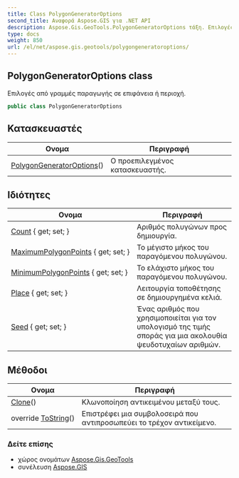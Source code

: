 ```yaml
---
title: Class PolygonGeneratorOptions
second_title: Αναφορά Aspose.GIS για .NET API
description: Aspose.Gis.GeoTools.PolygonGeneratorOptions τάξη. Επιλογές από γραμμές παραγωγής σε επιφάνεια ή περιοχή.
type: docs
weight: 850
url: /el/net/aspose.gis.geotools/polygongeneratoroptions/
---
```

## PolygonGeneratorOptions class

Επιλογές από γραμμές παραγωγής σε επιφάνεια ή περιοχή.

```csharp
public class PolygonGeneratorOptions
```

## Κατασκευαστές

| Ονομα | Περιγραφή |
| --- | --- |
| [PolygonGeneratorOptions](polygongeneratoroptions/)() | Ο προεπιλεγμένος κατασκευαστής. |

## Ιδιότητες

| Ονομα | Περιγραφή |
| --- | --- |
| [Count](../../aspose.gis.geotools/polygongeneratoroptions/count/) { get; set; } | Αριθμός πολυγώνων προς δημιουργία. |
| [MaximumPolygonPoints](../../aspose.gis.geotools/polygongeneratoroptions/maximumpolygonpoints/) { get; set; } | Το μέγιστο μήκος του παραγόμενου πολυγώνου. |
| [MinimumPolygonPoints](../../aspose.gis.geotools/polygongeneratoroptions/minimumpolygonpoints/) { get; set; } | Το ελάχιστο μήκος του παραγόμενου πολυγώνου. |
| [Place](../../aspose.gis.geotools/polygongeneratoroptions/place/) { get; set; } | Λειτουργία τοποθέτησης σε δημιουργημένα κελιά. |
| [Seed](../../aspose.gis.geotools/polygongeneratoroptions/seed/) { get; set; } | Ένας αριθμός που χρησιμοποιείται για τον υπολογισμό της τιμής σποράς για μια ακολουθία ψευδοτυχαίων αριθμών. |

## Μέθοδοι

| Ονομα | Περιγραφή |
| --- | --- |
| [Clone](../../aspose.gis.geotools/polygongeneratoroptions/clone/)() | Κλωνοποίηση αντικειμένου μεταξύ τους. |
| override [ToString](../../aspose.gis.geotools/polygongeneratoroptions/tostring/)() | Επιστρέφει μια συμβολοσειρά που αντιπροσωπεύει το τρέχον αντικείμενο. |

### Δείτε επίσης

* χώρος ονομάτων [Aspose.Gis.GeoTools](../../aspose.gis.geotools/)
* συνέλευση [Aspose.GIS](../../)


